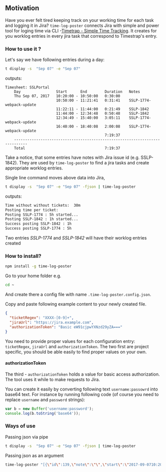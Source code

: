 ## Motivation

Have you ever felt tired keeping track on your working time for each task and logging it in Jira?
`time-log-poster` connects Jira with simple and power tool for loging time via CLI -[Timetrap - Simple Time Tracking](https://github.com/samg/timetrap). 
It creates for you worklog entries in every jira task that correspond to Timestrap's entry.

### How to use it ?

Let's say we have following entries during a day:
```bash
t display -s  "Sep 07" -e "Sep 07"
```
outputs:
```                                                                                                                              
Timesheet: SSLPortal
    Day                Start      End        Duration   Notes
    Thu Sep 07, 2017   10:20:00 - 10:50:00   0:30:00
                       10:50:00 - 11:21:41   0:31:41    SSLP-1774-webpack-update
                       11:22:11 - 11:44:00   0:21:49    SSLP-1842
                       11:44:00 - 12:34:48   0:50:48    SSLP-1842
                       12:34:49 - 15:40:00   3:05:11    SSLP-1774-webpack-update
                       16:40:00 - 18:40:08   2:00:08    SSLP-1774-webpack-update
                                             7:19:37
    ----------------------------------------------------------------------------
    Total                                    7:19:37
```
Take a notice, that some entries have notes with Jira issue id (e.g. SSLP-1842). They are used by `time-log-poster` to find a jira tasks and create appropriate worklog entries.


Single line command moves above data into Jira,
```bash
t display -s  "Sep 07" -e "Sep 07" -fjson | time-log-poster
```
outputs:
```bash
Time without without tickets:  30m
Posting time per ticket:
Posting SSLP-1774 : 5h started...
Posting SSLP-1842 : 1h started...
Success posting SSLP-1842 : 1h
Success posting SSLP-1774 : 5h
```
Two entries *SSLP-1774* and *SSLP-1842* will have their worklog entries created

### How to install?

```bash
npm install -g time-log-poster
```

Go to your home folder e.g. 
```bash
cd ~
```

And create there a config file with name `.time-log-poster.config.json`.

Copy and paste following example content to your newly created file. 
```json
{
  "ticketRegex": "XXXX-[0-9]+",
  "jiraUrl": "https://jira.example.com",
  "authorizationToken": "Basic eW91cjpwYXNzd29yZA==="
}
```
You need to provide proper values for each configuration entry: `ticketRegex`, `jiraUrl` and `authorizationToken`. 
The two first are project specific, you should be able easily to find proper values on your own. 

#### authorizationToken
The third - `authorizationToken` holds a value for basic access authorization. The tool uses it while to make requests to Jira. 

You can create it easily by converting following text `username:passowrd` into base64 text. For instance by running following code (of course you need to replace `username` and `password` strings):
```js
var b = new Buffer('username:password');
console.log(b.toString('base64'));
```

### Ways of use

Passing json via pipe
```bash
t display -s  "Sep 07" -e "Sep 07" -fjson | time-log-poster
```

Passing json as an argument
```bash
time-log-poster "[{\"id\":139,\"note\":\"\",\"start\":\"2017-09-0710:20:00+0200\",\"end\":\"2017-09-0710:50:00+0200\",\"sheet\":\"SSLPortal\"}]" 
```
